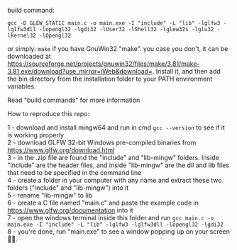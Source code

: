 build command: 
```
gcc -D GLEW_STATIC main.c -o main.exe -I "include" -L "lib" -lglfw3 -lglfw3dll -lopengl32 -lgdi32 -lUser32 -lShell32 -lglew32s -lglu32 -lkernel32 -lOpengl32
```  
or simply: ```make``` if you have GnuWin32 "make". 
you case you don't, it can be downloaded at https://sourceforge.net/projects/gnuwin32/files/make/3.81/make-3.81.exe/download?use_mirror=iWeb&download=. Install it, and then add the bin directory from the installation folder to your PATH environment variables.  
  
Read "build commands" for more information  
  
How to reproduce this repo:  
  
1 - download and install mingw64 and run in cmd ```gcc --version``` to see if it is working properly  
2 - download GLFW 32-bit Windows pre-compiled binaries from https://www.glfw.org/download.html  
3 - in the .zip file are found the "include" and "lib-mingw" folders. Inside "include" are the header files, and inside "lib-mingw" are the dll and lib files that need to be specified in the command line  
4 - create a folder in your computer with any name and extract these two folders ("include" and "lib-mingw") into it  
5 - rename "lib-mingw" to lib  
6 - create a C file named "main.c" and paste the example code in https://www.glfw.org/documentation into it  
7 - open the windows terminal inside this folder and run ```gcc main.c -o main.exe -I "include" -L "lib" -lglfw3 -lglfw3dll -lopengl32 -lgdi32```  
8 - you're done, run "main.exe" to see a window popping up on your screen 🧐🤘.
